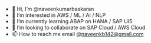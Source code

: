 - 👋 Hi, I’m @naveenkumarbaskaran
- 👀 I’m interested in AWS / ML / AI / NLP
- 🌱 I’m currently learning ABAP on HANA / SAP UI5
- 💞️ I’m looking to collaborate on SAP Cloud / AWS Cloud
- 📫 How to reach me email @naveenkb142@gmail.com 

<!---
naveenkumarbaskaran/naveenkumarbaskaran is a ✨ special ✨ repository because its `README.md` (this file) appears on your GitHub profile.
You can click the Preview link to take a look at your changes.
--->
